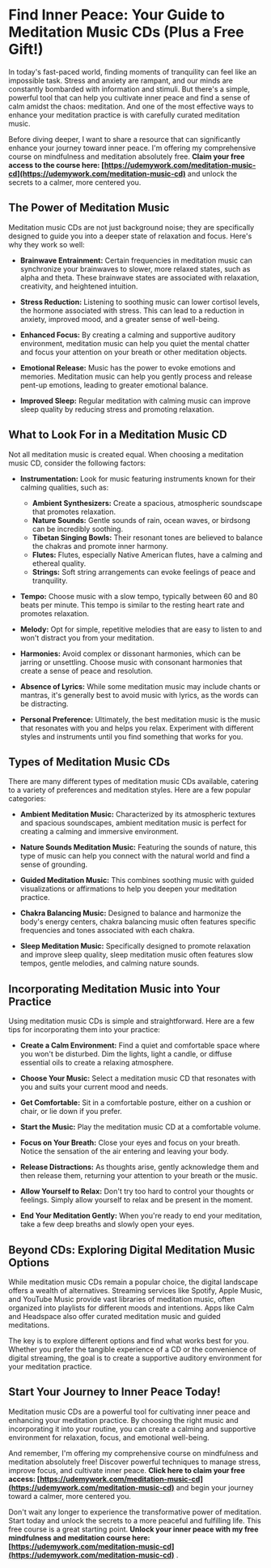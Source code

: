 # Find Inner Peace: Your Guide to Meditation Music CDs (Plus a Free Gift!)

In today's fast-paced world, finding moments of tranquility can feel like an impossible task. Stress and anxiety are rampant, and our minds are constantly bombarded with information and stimuli. But there's a simple, powerful tool that can help you cultivate inner peace and find a sense of calm amidst the chaos: meditation. And one of the most effective ways to enhance your meditation practice is with carefully curated meditation music.

Before diving deeper, I want to share a resource that can significantly enhance your journey toward inner peace. I'm offering my comprehensive course on mindfulness and meditation absolutely free. **Claim your free access to the course here: [https://udemywork.com/meditation-music-cd](https://udemywork.com/meditation-music-cd)** and unlock the secrets to a calmer, more centered you.

## The Power of Meditation Music

Meditation music CDs are not just background noise; they are specifically designed to guide you into a deeper state of relaxation and focus. Here's why they work so well:

*   **Brainwave Entrainment:** Certain frequencies in meditation music can synchronize your brainwaves to slower, more relaxed states, such as alpha and theta. These brainwave states are associated with relaxation, creativity, and heightened intuition.

*   **Stress Reduction:** Listening to soothing music can lower cortisol levels, the hormone associated with stress. This can lead to a reduction in anxiety, improved mood, and a greater sense of well-being.

*   **Enhanced Focus:** By creating a calming and supportive auditory environment, meditation music can help you quiet the mental chatter and focus your attention on your breath or other meditation objects.

*   **Emotional Release:** Music has the power to evoke emotions and memories. Meditation music can help you gently process and release pent-up emotions, leading to greater emotional balance.

*   **Improved Sleep:** Regular meditation with calming music can improve sleep quality by reducing stress and promoting relaxation.

## What to Look For in a Meditation Music CD

Not all meditation music is created equal. When choosing a meditation music CD, consider the following factors:

*   **Instrumentation:** Look for music featuring instruments known for their calming qualities, such as:
    *   **Ambient Synthesizers:** Create a spacious, atmospheric soundscape that promotes relaxation.
    *   **Nature Sounds:** Gentle sounds of rain, ocean waves, or birdsong can be incredibly soothing.
    *   **Tibetan Singing Bowls:** Their resonant tones are believed to balance the chakras and promote inner harmony.
    *   **Flutes:** Flutes, especially Native American flutes, have a calming and ethereal quality.
    *   **Strings:** Soft string arrangements can evoke feelings of peace and tranquility.

*   **Tempo:** Choose music with a slow tempo, typically between 60 and 80 beats per minute. This tempo is similar to the resting heart rate and promotes relaxation.

*   **Melody:** Opt for simple, repetitive melodies that are easy to listen to and won't distract you from your meditation.

*   **Harmonies:** Avoid complex or dissonant harmonies, which can be jarring or unsettling. Choose music with consonant harmonies that create a sense of peace and resolution.

*   **Absence of Lyrics:** While some meditation music may include chants or mantras, it's generally best to avoid music with lyrics, as the words can be distracting.

*   **Personal Preference:** Ultimately, the best meditation music is the music that resonates with you and helps you relax. Experiment with different styles and instruments until you find something that works for you.

## Types of Meditation Music CDs

There are many different types of meditation music CDs available, catering to a variety of preferences and meditation styles. Here are a few popular categories:

*   **Ambient Meditation Music:** Characterized by its atmospheric textures and spacious soundscapes, ambient meditation music is perfect for creating a calming and immersive environment.

*   **Nature Sounds Meditation Music:** Featuring the sounds of nature, this type of music can help you connect with the natural world and find a sense of grounding.

*   **Guided Meditation Music:** This combines soothing music with guided visualizations or affirmations to help you deepen your meditation practice.

*   **Chakra Balancing Music:** Designed to balance and harmonize the body's energy centers, chakra balancing music often features specific frequencies and tones associated with each chakra.

*   **Sleep Meditation Music:** Specifically designed to promote relaxation and improve sleep quality, sleep meditation music often features slow tempos, gentle melodies, and calming nature sounds.

## Incorporating Meditation Music into Your Practice

Using meditation music CDs is simple and straightforward. Here are a few tips for incorporating them into your practice:

*   **Create a Calm Environment:** Find a quiet and comfortable space where you won't be disturbed. Dim the lights, light a candle, or diffuse essential oils to create a relaxing atmosphere.

*   **Choose Your Music:** Select a meditation music CD that resonates with you and suits your current mood and needs.

*   **Get Comfortable:** Sit in a comfortable posture, either on a cushion or chair, or lie down if you prefer.

*   **Start the Music:** Play the meditation music CD at a comfortable volume.

*   **Focus on Your Breath:** Close your eyes and focus on your breath. Notice the sensation of the air entering and leaving your body.

*   **Release Distractions:** As thoughts arise, gently acknowledge them and then release them, returning your attention to your breath or the music.

*   **Allow Yourself to Relax:** Don't try too hard to control your thoughts or feelings. Simply allow yourself to relax and be present in the moment.

*   **End Your Meditation Gently:** When you're ready to end your meditation, take a few deep breaths and slowly open your eyes.

## Beyond CDs: Exploring Digital Meditation Music Options

While meditation music CDs remain a popular choice, the digital landscape offers a wealth of alternatives. Streaming services like Spotify, Apple Music, and YouTube Music provide vast libraries of meditation music, often organized into playlists for different moods and intentions. Apps like Calm and Headspace also offer curated meditation music and guided meditations.

The key is to explore different options and find what works best for you. Whether you prefer the tangible experience of a CD or the convenience of digital streaming, the goal is to create a supportive auditory environment for your meditation practice.

## Start Your Journey to Inner Peace Today!

Meditation music CDs are a powerful tool for cultivating inner peace and enhancing your meditation practice. By choosing the right music and incorporating it into your routine, you can create a calming and supportive environment for relaxation, focus, and emotional well-being.

And remember, I'm offering my comprehensive course on mindfulness and meditation absolutely free! Discover powerful techniques to manage stress, improve focus, and cultivate inner peace. **Click here to claim your free access: [https://udemywork.com/meditation-music-cd](https://udemywork.com/meditation-music-cd)** and begin your journey toward a calmer, more centered you.

Don't wait any longer to experience the transformative power of meditation. Start today and unlock the secrets to a more peaceful and fulfilling life. This free course is a great starting point. **Unlock your inner peace with my free mindfulness and meditation course here: [https://udemywork.com/meditation-music-cd](https://udemywork.com/meditation-music-cd)** .
